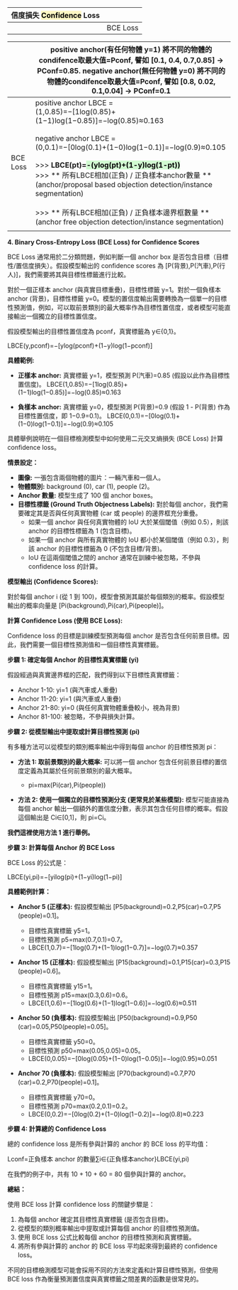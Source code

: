 
| 信度損失 <mark style="background: #FFF3A3A6;">Confidence</mark> Loss |          |
| ---------------------------------------------------------------- | -------- |
|                                                                  | BCE Loss |

|          | positive anchor(有任何物體 y=1) 將不同的物體的condifence取最大值=Pconf, 譬如 [0.1, 0.4, 0.7,0.85] ->  PConf=0.85.  negative anchor(無任何物體 y=0) 將不同的物體的condifence取最大值=Pconf, 譬如 [0.8, 0.02, 0.1,0.04] ->  PConf=0.1                                                                                                                                                                                                                                                                                                     |
| -------- | --------------------------------------------------------------------------------------------------------------------------------------------------------------------------------------------------------------------------------------------------------------------------------------------------------------------------------------------------------------------------------------------------------------------------------------------------------------------------------------------------- |
| BCE Loss | positive anchor LBCE =<br> (1,0.85)=−[1log(0.85)+(1−1)log(1−0.85)]=−log(0.85)≈0.163<br><br>negative anchor LBCE =<br> (0,0.1)=−[0log(0.1)+(1−0)log(1−0.1)]=−log(0.9)≈0.105<br><br>>>>  **LBCE(pt​)=<mark style="background: #BBFABBA6;">-(ylog(pt​)+(1-y)log(1-pt))</mark>**<br>>>>  ** 所有LBCE相加(正負) / 正負樣本anchor數量  **<br>(anchor/proposal based objection detection/instance segmentation)<br><br>>>>  ** 所有LBCE相加(正負) / 正負樣本邊界框數量  **<br>(anchor free objection detection/instance segmentation) |
|          |                                                                                                                                                                                                                                                                                                                                                                                                                                                                                                     |

**4. Binary Cross-Entropy Loss (BCE Loss) for Confidence Scores**

BCE Loss 通常用於二分類問題，例如判斷一個 anchor box 是否包含目標（目標性/置信度損失）。假設模型輸出的 confidence scores 為 [P(背景),P(汽車),P(行人)]，我們需要將其與目標性標籤進行比較。

對於一個正樣本 anchor (與真實目標重疊)，目標性標籤 y=1。對於一個負樣本 anchor (背景)，目標性標籤 y=0。模型的置信度輸出需要轉換為一個單一的目標性預測值，例如，可以取前景類別的最大概率作為目標性置信度，或者模型可能直接輸出一個獨立的目標性置信度。

假設模型輸出的目標性置信度為 pconf​，真實標籤為 y∈{0,1}。

LBCE​(y,pconf​)=−[ylog(pconf​)+(1−y)log(1−pconf​)]

**具體範例:**

- **正樣本 anchor:** 真實標籤 y=1，模型預測 P(汽車)=0.85 (假設以此作為目標性置信度)。 LBCE​(1,0.85)=−[1log(0.85)+(1−1)log(1−0.85)]=−log(0.85)≈0.163
    
- **負樣本 anchor:** 真實標籤 y=0，模型預測 P(背景)=0.9 (假設 1 - P(背景) 作為目標性置信度，即 1−0.9=0.1)。 LBCE​(0,0.1)=−[0log(0.1)+(1−0)log(1−0.1)]=−log(0.9)≈0.105





具體舉例說明在一個目標檢測模型中如何使用二元交叉熵損失 (BCE Loss) 計算 confidence loss。

**情景設定：**

- **圖像:** 一張包含兩個物體的圖片：一輛汽車和一個人。
- **物體類別:** background (0), car (1), people (2)。
- **Anchor 數量:** 模型生成了 100 個 anchor boxes。
- **目標性標籤 (Ground Truth Objectness Labels):** 對於每個 anchor，我們需要確定其是否與任何真實物體 (car 或 people) 的邊界框充分重疊。
    - 如果一個 anchor 與任何真實物體的 IoU 大於某個閾值（例如 0.5），則該 anchor 的目標性標籤為 1 (包含目標)。
    - 如果一個 anchor 與所有真實物體的 IoU 都小於某個閾值（例如 0.3），則該 anchor 的目標性標籤為 0 (不包含目標/背景)。
    - IoU 在這兩個閾值之間的 anchor 通常在訓練中被忽略，不參與 confidence loss 的計算。

**模型輸出 (Confidence Scores):**

對於每個 anchor i (從 1 到 100)，模型會預測其屬於每個類別的概率。假設模型輸出的概率向量是 [Pi​(background),Pi​(car),Pi​(people)]。

**計算 Confidence Loss (使用 BCE Loss):**

Confidence loss 的目標是訓練模型預測每個 anchor 是否包含任何前景目標。因此，我們需要一個目標性預測值和一個目標性真實標籤。

**步驟 1: 確定每個 Anchor 的目標性真實標籤 (yi​)**

假設經過與真實邊界框的匹配，我們得到以下目標性真實標籤：

- Anchor 1-10: yi​=1 (與汽車或人重疊)
- Anchor 11-20: yi​=1 (與汽車或人重疊)
- Anchor 21-80: yi​=0 (與任何真實物體重疊較小，視為背景)
- Anchor 81-100: 被忽略，不參與損失計算。

**步驟 2: 從模型輸出中提取或計算目標性預測 (pi​)**

有多種方法可以從模型的類別概率輸出中得到每個 anchor 的目標性預測 pi​：

- **方法 1: 取前景類別的最大概率:** 可以將一個 anchor 包含任何前景目標的置信度定義為其屬於任何前景類別的最大概率。
    
    - pi​=max(Pi​(car),Pi​(people))
- **方法 2: 使用一個獨立的目標性預測分支 (更常見於某些模型):** 模型可能直接為每個 anchor 輸出一個額外的置信度分數，表示其包含任何目標的概率。假設這個輸出是 Ci​∈[0,1]，則 pi​=Ci​。
    

**我們這裡使用方法 1 進行舉例。**

**步驟 3: 計算每個 Anchor 的 BCE Loss**

BCE Loss 的公式是：

LBCE​(yi​,pi​)=−[yi​log(pi​)+(1−yi​)log(1−pi​)]

**具體範例計算：**

- **Anchor 5 (正樣本):** 假設模型輸出 [P5​(background)=0.2,P5​(car)=0.7,P5​(people)=0.1]。
    
    - 目標性真實標籤 y5​=1。
    - 目標性預測 p5​=max(0.7,0.1)=0.7。
    - LBCE​(1,0.7)=−[1log(0.7)+(1−1)log(1−0.7)]=−log(0.7)≈0.357
- **Anchor 15 (正樣本):** 假設模型輸出 [P15​(background)=0.1,P15​(car)=0.3,P15​(people)=0.6]。
    
    - 目標性真實標籤 y15​=1。
    - 目標性預測 p15​=max(0.3,0.6)=0.6。
    - LBCE​(1,0.6)=−[1log(0.6)+(1−1)log(1−0.6)]=−log(0.6)≈0.511
- **Anchor 50 (負樣本):** 假設模型輸出 [P50​(background)=0.9,P50​(car)=0.05,P50​(people)=0.05]。
    
    - 目標性真實標籤 y50​=0。
    - 目標性預測 p50​=max(0.05,0.05)=0.05。
    - LBCE​(0,0.05)=−[0log(0.05)+(1−0)log(1−0.05)]=−log(0.95)≈0.051
- **Anchor 70 (負樣本):** 假設模型輸出 [P70​(background)=0.7,P70​(car)=0.2,P70​(people)=0.1]。
    
    - 目標性真實標籤 y70​=0。
    - 目標性預測 p70​=max(0.2,0.1)=0.2。
    - LBCE​(0,0.2)=−[0log(0.2)+(1−0)log(1−0.2)]=−log(0.8)≈0.223

**步驟 4: 計算總的 Confidence Loss**

總的 confidence loss 是所有參與計算的 anchor 的 BCE loss 的平均值：

Lconf​=正負樣本 anchor 的數量∑i∈{正負樣本anchor}​LBCE​(yi​,pi​)​

在我們的例子中，共有 10 + 10 + 60 = 80 個參與計算的 anchor。

**總結：**

使用 BCE loss 計算 confidence loss 的關鍵步驟是：

1. 為每個 anchor 確定其目標性真實標籤 (是否包含目標)。
2. 從模型的類別概率輸出中提取或計算每個 anchor 的目標性預測值。
3. 使用 BCE loss 公式比較每個 anchor 的目標性預測和真實標籤。
4. 將所有參與計算的 anchor 的 BCE loss 平均起來得到最終的 confidence loss。

不同的目標檢測模型可能會採用不同的方法來定義和計算目標性預測，但使用 BCE loss 作為衡量預測置信度與真實標籤之間差異的函數是很常見的。